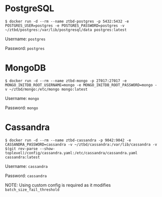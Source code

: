 

# PostgreSQL

```shell
$ docker run -d --rm --name ztbd-postgres -p 5432:5432 -e POSTGRES_USER=postgres -e POSTGRES_PASSWORD=postgres -v ~/ztbd/postgres:/var/lib/postgresql/data postgres:latest
```

Username: `postgres`

Password: `postgres`

# MongoDB

```shell
$ docker run -d --rm --name ztbd-mongo -p 27017:27017 -e MONGO_INITDB_ROOT_USERNAME=mongo -e MONGO_INITDB_ROOT_PASSWORD=mongo -v ~/ztbd/mongo:/etc/mongo mongo:latest
```

Username: `mongo`

Password: `mongo`

# Cassandra

```shell
$ docker run -d --rm --name ztbd-cassandra -p 9042:9042 -e CASSANDRA_PASSWORD=cassandra -v ~/ztbd/cassandra:/var/lib/cassandra -v $(git rev-parse --show-toplevel)/config/cassandra.yaml:/etc/cassandra/cassandra.yaml cassandra:latest
```

Username: `cassandra`

Password: `cassandra`

NOTE: Using custom config is required as it modifies `batch_size_fail_threshold`

